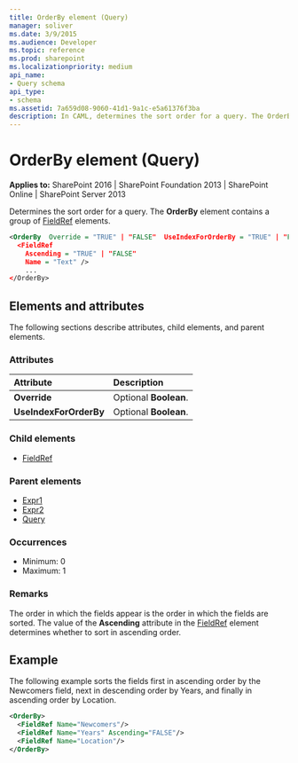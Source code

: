 ```yaml
---
title: OrderBy element (Query)
manager: soliver
ms.date: 3/9/2015
ms.audience: Developer
ms.topic: reference
ms.prod: sharepoint
ms.localizationpriority: medium
api_name:
- Query schema
api_type:
- schema
ms.assetid: 7a659d08-9060-41d1-9a1c-e5a61376f3ba
description: In CAML, determines the sort order for a query. The OrderBy element contains a group of FieldRef elements. 
---
```


# OrderBy element (Query)

**Applies to:** SharePoint 2016 | SharePoint Foundation 2013 | SharePoint Online | SharePoint Server 2013
  
Determines the sort order for a query. The **OrderBy** element contains a group of [FieldRef](fieldref-element-query.md) elements. 
  
```XML
<OrderBy  Override = "TRUE" | "FALSE"  UseIndexForOrderBy = "TRUE" | "FALSE">
  <FieldRef
    Ascending = "TRUE" | "FALSE"
    Name = "Text" />
    ...
</OrderBy>
```

## Elements and attributes

The following sections describe attributes, child elements, and parent elements.

### Attributes

|**Attribute**|**Description**|
|:-----|:-----|
|**Override** <br/> |Optional **Boolean**.  <br/> |
|**UseIndexForOrderBy** <br/> |Optional **Boolean**.  <br/> |
   
### Child elements

- [FieldRef](fieldref-element-query.md)
   
### Parent elements

- [Expr1](expr1-element-view.md)
- [Expr2](expr2-element-view.md)
- [Query](query-element-list.md)
   
### Occurrences

- Minimum: 0
- Maximum: 1  
   
### Remarks

The order in which the fields appear is the order in which the fields are sorted. The value of the **Ascending** attribute in the [FieldRef](fieldref-element-list.md) element determines whether to sort in ascending order. 
  
## Example

The following example sorts the fields first in ascending order by the Newcomers field, next in descending order by Years, and finally in ascending order by Location.
  
```XML
<OrderBy>
  <FieldRef Name="Newcomers"/>
  <FieldRef Name="Years" Ascending="FALSE"/>
  <FieldRef Name="Location"/>
</OrderBy>
```

<br/>

